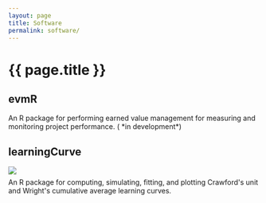 ```yaml
---
layout: page
title: Software
permalink: software/
---
```



<h1 class="post-title">{{ page.title }} </h1>

<h2> evmR <a href="https://github.com/bradleyboehmke/evmR" style="color:#303030;"><i class="fa fa-github" style="font-size:.75em"></i></a></h2>
An R package for performing earned value management for measuring and monitoring project performance. (<i class="fa fa-spinner fa-pulse fa-3x fa-fw" style="font-size:.75em"></i> *in development*)

<br>

<h2> learningCurve</h2>

<a href="https://github.com/bradleyboehmke/learningCurve" style="color:#303030;"><i class="fa fa-github" style="font-size:.75em"></i></a>
<a href="https://cran.rstudio.com/web/packages/learningCurve/index.html">
  <img src="http://www.r-pkg.org/badges/version/learningCurve" style="float: left; margin-right: 1%; margin-bottom: 0.5em;">
</a>

<p style="clear: both;">
An R package for computing, simulating, fitting, and plotting Crawford's unit and Wright's cumulative average learning curves. 
</p>

